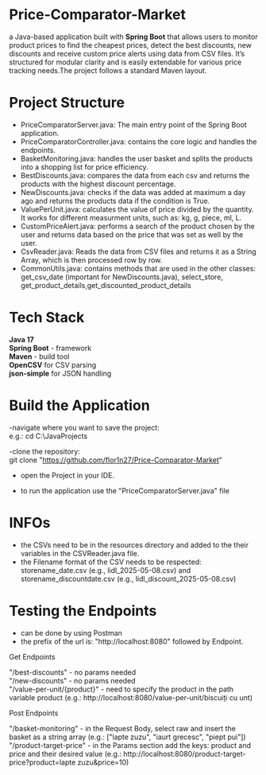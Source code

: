 # Price-Comparator-Market

a Java-based application built with **Spring Boot** that allows users to monitor product prices to find the cheapest prices, detect the best discounts, new discounts and receive custom price alerts using data from CSV files. It’s structured for modular clarity and is easily extendable for various price tracking needs.The project follows a standard Maven layout.

# Project Structure

- PriceComparatorServer.java: The main entry point of the Spring Boot application.<br>
- PriceComparatorController.java: contains the core logic and handles the endpoints.<br>
- BasketMonitoring.java: handles the user basket and splits the products into a shopping list for price efficiency.<br>
- BestDiscounts.java: compares the data from each csv and returns the products with the highest discount percentage.<br>
- NewDiscounts.java: checks if the data was added at maximum a day ago and returns the products data if the condition is True.<br>
- ValuePerUnit.java: calculates the value of price divided by the quantity. It works for different measurment units, such as: kg, g, piece, ml, L.<br>
- CustomPriceAlert.java: performs a search of the product chosen by the user and returns data based on the price that was set as well by the user.<br>
- CsvReader.java: Reads the data from CSV files and returns it as a String Array, which is then processed row by row.<br>
- CommonUtils.java: contains methods that are used in the other classes: get_csv_date (important for NewDiscounts.java), select_store, get_product_details,get_discounted_product_details<br>


# Tech Stack

**Java 17** <br>
**Spring Boot** - framework <br>
**Maven** - build tool <br>
**OpenCSV** for CSV parsing <br>
**json-simple** for JSON handling <br>


# Build the Application

-navigate where you want to save the project: <br>
e.g.: cd C:\JavaProjects <br>

-clone the repository: <br>
git clone "https://github.com/flor1n27/Price-Comparator-Market" <br>

- open the Project in your IDE. <br>

- to run the application use the "PriceComparatorServer.java" file <br> 

# INFOs

- the CSVs need to be in the resources directory and added to the their variables in the CSVReader.java file. <br>
- the Filename format of the CSV needs to be respected:  storename_date.csv (e.g., lidl_2025-05-08.csv) and storename_discountdate.csv (e.g., lidl_discount_2025-05-08.csv)  <br>

# Testing the Endpoints
- can be done by using Postman <br>
- the prefix of the url is: "http://localhost:8080" followed by Endpoint. <br>

Get Endpoints <br>

"/best-discounts" - no params needed <br>
"/new-discounts" - no params needed <br>
"/value-per-unit/{product}" - need to specify the product in the path variable product (e.g.: http://localhost:8080/value-per-unit/biscuiți cu unt) <br>

Post Endpoints <br>

"/basket-monitoring" - in the Request Body, select raw and insert the basket as a string array (e.g.: ["lapte zuzu", "iaurt grecesc", "piept pui"]) <br>
"/product-target-price" - in the Params section add the keys: product and price and their desired value (e.g.: http://localhost:8080/product-target-price?product=lapte zuzu&price=10) <br>
